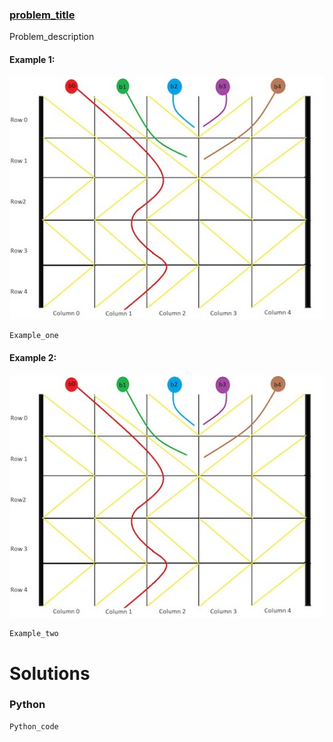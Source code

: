 ### [problem_title](https_problem_link) <br>

Problem_description

#### Example 1:
<img src="../../../../../images/Whereballfall.jpg">

```
Example_one
```

#### Example 2:
<img src="../../../../../images/Whereballfall.jpg">

```
Example_two
```

# Solutions

### Python
```
Python_code
```
